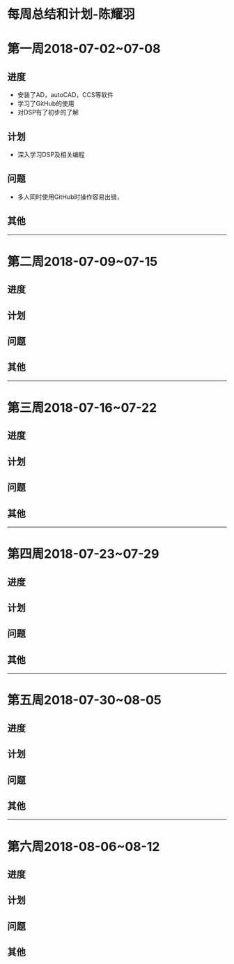 ﻿# 每周总结和计划-陈耀羽

# 第一周2018-07-02~07-08

## 进度
* 安装了AD，autoCAD，CCS等软件
* 学习了GitHub的使用
* 对DSP有了初步的了解
  

## 计划
* 深入学习DSP及相关编程


## 问题
* 多人同时使用GitHub时操作容易出错，

## 其他

---

# 第二周2018-07-09~07-15

## 进度

## 计划

## 问题

## 其他

---

# 第三周2018-07-16~07-22

## 进度

## 计划

## 问题

## 其他

---

# 第四周2018-07-23~07-29

## 进度

## 计划

## 问题

## 其他

---

# 第五周2018-07-30~08-05

## 进度

## 计划

## 问题

## 其他

---

# 第六周2018-08-06~08-12

## 进度

## 计划

## 问题

## 其他

